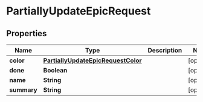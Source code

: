 

# PartiallyUpdateEpicRequest


## Properties

| Name | Type | Description | Notes |
|------------ | ------------- | ------------- | -------------|
|**color** | [**PartiallyUpdateEpicRequestColor**](PartiallyUpdateEpicRequestColor.md) |  |  [optional] |
|**done** | **Boolean** |  |  [optional] |
|**name** | **String** |  |  [optional] |
|**summary** | **String** |  |  [optional] |



